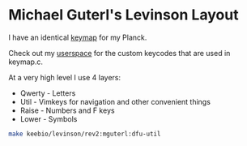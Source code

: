 # Michael Guterl's Levinson Layout

I have an identical [keymap](/keyboards/planck/keymaps/mguterl) for my
Planck.

Check out my [userspace](/users/mguterl) for the custom keycodes that are used
in keymap.c.

At a very high level I use 4 layers:

* Qwerty - Letters
* Util   - Vimkeys for navigation and other convenient things
* Raise  - Numbers and F keys
* Lower  - Symbols

```sh
make keebio/levinson/rev2:mguterl:dfu-util
```
